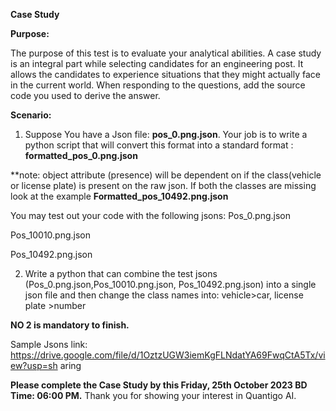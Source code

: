 
**Case Study**

**Purpose:**

The purpose of this test is to evaluate your analytical abilities. A case study is an integral part while selecting candidates for an engineering post. It allows the candidates to experience situations that they might actually face in the current world. When responding to the questions, add the source code you used to derive the answer.

**Scenario:**

1. Suppose You have a Json file: **pos\_0.png.json**. Your job is to write a python script that will convert this format into a standard format : **formatted\_pos\_0.png.json**

\*\*note: object attribute (presence) will be dependent on if the class(vehicle or license plate) is present on the raw json. If both the classes are missing look at the example **Formatted\_pos\_10492.png.json**

You may test out your code with the following jsons: Pos\_0.png.json

Pos\_10010.png.json

Pos\_10492.png.json

2. Write a python that can combine the test jsons (Pos\_0.png.json,Pos\_10010.png.json, Pos\_10492.png.json) into a single json file and then change the class names into: vehicle>car, license plate >number

**NO 2 is mandatory to finish.**

Sample Jsons link: https://drive.google.com/file/d/1OztzUGW3iemKgFLNdatYA69FwqCtA5Tx/view?usp=sh aring

**Please complete the Case Study by this Friday, 25th October 2023 BD Time: 06:00 PM.** Thank you for showing your interest in Quantigo AI.
